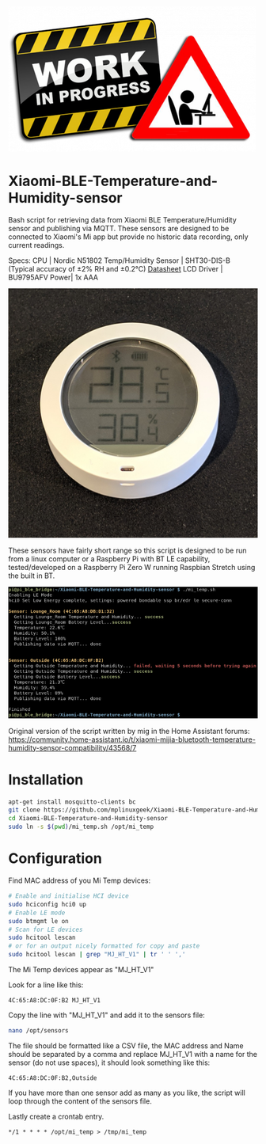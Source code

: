 ![Alt text](images/wip.png?raw=true "Title")

# Xiaomi-BLE-Temperature-and-Humidity-sensor
Bash script for retrieving data from Xiaomi BLE Temperature/Humidity sensor and publishing via MQTT. These sensors are designed to be connected to Xiaomi's Mi app but provide no historic data recording, only current readings.

Specs:
CPU | Nordic N51802
Temp/Humidity Sensor | SHT30-DIS-B (Typical accuracy of ±2% RH and ±0.2°C) [Datasheet](https://www.sensirion.com/fileadmin/user_upload/customers/sensirion/Dokumente/0_Datasheets/Humidity/Sensirion_Humidity_Sensors_SHT3x_Datasheet_digital.pdf)
LCD Driver | BU9795AFV
Power|  1x AAA

![Alt text](images/MiTemp.jpg?raw=true "Title")

These sensors have fairly short range so this script is designed to be run from a linux computer or a Raspberry Pi with BT LE capability, tested/developed on a Raspberry Pi Zero W running Raspbian Stretch using the built in BT.

![Alt text](images/screenshot.png?raw=true "Title")

Original version of the script written by mig in the Home Assistant forums:
<https://community.home-assistant.io/t/xiaomi-mijia-bluetooth-temperature-humidity-sensor-compatibility/43568/7>

# Installation

```bash
apt-get install mosquitto-clients bc
git clone https://github.com/mplinuxgeek/Xiaomi-BLE-Temperature-and-Humidity-sensor
cd Xiaomi-BLE-Temperature-and-Humidity-sensor
sudo ln -s $(pwd)/mi_temp.sh /opt/mi_temp
```
# Configuration

Find MAC address of you Mi Temp devices:
```bash
# Enable and initialise HCI device
sudo hciconfig hci0 up
# Enable LE mode
sudo btmgmt le on
# Scan for LE devices
sudo hcitool lescan
# or for an output nicely formatted for copy and paste
sudo hcitool lescan | grep "MJ_HT_V1" | tr ' ' ','
```
The Mi Temp devices appear as "MJ_HT_V1"

Look for a line like this:
```
4C:65:A8:DC:0F:B2 MJ_HT_V1
```
Copy the line with "MJ_HT_V1" and add it to the sensors file:
```bash
nano /opt/sensors
```
The file should be formatted like a CSV file, the MAC address and Name should be separated by a comma and replace MJ_HT_V1 with a name for the sensor (do not use spaces), it should look something like this:
```
4C:65:A8:DC:0F:B2,Outside
```

If you have more than one sensor add as many as you like, the script will loop through the content of the sensors file.

Lastly create a crontab entry.
```cron
*/1 * * * * /opt/mi_temp > /tmp/mi_temp
```
